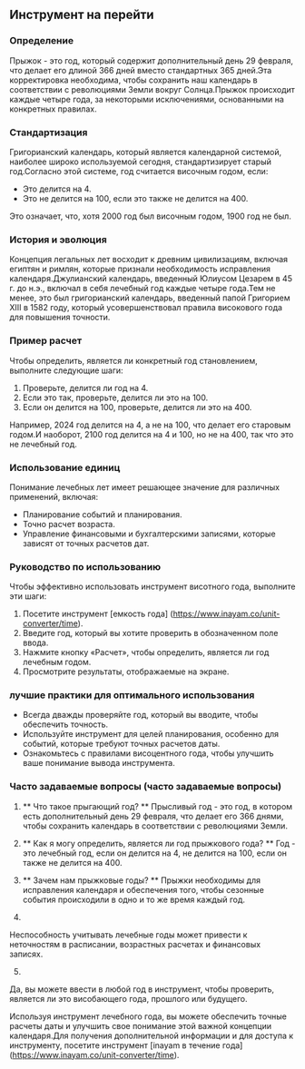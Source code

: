 ## Инструмент на перейти

### Определение
Прыжок - это год, который содержит дополнительный день 29 февраля, что делает его длиной 366 дней вместо стандартных 365 дней.Эта корректировка необходима, чтобы сохранить наш календарь в соответствии с революциями Земли вокруг Солнца.Прыжок происходит каждые четыре года, за некоторыми исключениями, основанными на конкретных правилах.

### Стандартизация
Григорианский календарь, который является календарной системой, наиболее широко используемой сегодня, стандартизирует старый год.Согласно этой системе, год считается височным годом, если:
- Это делится на 4.
- Это не делится на 100, если это также не делится на 400.

Это означает, что, хотя 2000 год был височным годом, 1900 год не был.

### История и эволюция
Концепция легальных лет восходит к древним цивилизациям, включая египтян и римлян, которые признали необходимость исправления календаря.Джулианский календарь, введенный Юлиусом Цезарем в 45 г. до н.э., включал в себя лечебный год каждые четыре года.Тем не менее, это был григорианский календарь, введенный папой Григорием XIII в 1582 году, который усовершенствовал правила високового года для повышения точности.

### Пример расчет
Чтобы определить, является ли конкретный год становлением, выполните следующие шаги:
1. Проверьте, делится ли год на 4.
2. Если это так, проверьте, делится ли это на 100.
3. Если он делится на 100, проверьте, делится ли это на 400.

Например, 2024 год делится на 4, а не на 100, что делает его старовым годом.И наоборот, 2100 год делится на 4 и 100, но не на 400, так что это не лечебный год.

### Использование единиц
Понимание лечебных лет имеет решающее значение для различных применений, включая:
- Планирование событий и планирования.
- Точно расчет возраста.
- Управление финансовыми и бухгалтерскими записями, которые зависят от точных расчетов дат.

### Руководство по использованию
Чтобы эффективно использовать инструмент висотного года, выполните эти шаги:
1. Посетите инструмент [емкость года] (https://www.inayam.co/unit-converter/time).
2. Введите год, который вы хотите проверить в обозначенном поле ввода.
3. Нажмите кнопку «Расчет», чтобы определить, является ли год лечебным годом.
4. Просмотрите результаты, отображаемые на экране.

### лучшие практики для оптимального использования
- Всегда дважды проверяйте год, который вы вводите, чтобы обеспечить точность.
- Используйте инструмент для целей планирования, особенно для событий, которые требуют точных расчетов даты.
- Ознакомьтесь с правилами висоцентного года, чтобы улучшить ваше понимание вывода инструмента.

### Часто задаваемые вопросы (часто задаваемые вопросы)

1. ** Что такое прыгающий год? **
Прысливый год - это год, в котором есть дополнительный день 29 февраля, что делает его 366 днями, чтобы сохранить календарь в соответствии с революциями Земли.

2. ** Как я могу определить, является ли год прыжкового года? **
Год - это лечебный год, если он делится на 4, не делится на 100, если он также не делится на 400.

3. ** Зачем нам прыжковые годы? **
Прыжки необходимы для исправления календаря и обеспечения того, чтобы сезонные события происходили в одно и то же время каждый год.

4.
Неспособность учитывать лечебные годы может привести к неточностям в расписании, возрастных расчетах и ​​финансовых записях.

5.
Да, вы можете ввести в любой год в инструмент, чтобы проверить, является ли это висобающего года, прошлого или будущего.

Используя инструмент лечебного года, вы можете обеспечить точные расчеты даты и улучшить свое понимание этой важной концепции календаря.Для получения дополнительной информации и для доступа к инструменту, посетите инструмент [inayam в течение года] (https://www.inayam.co/unit-converter/time).